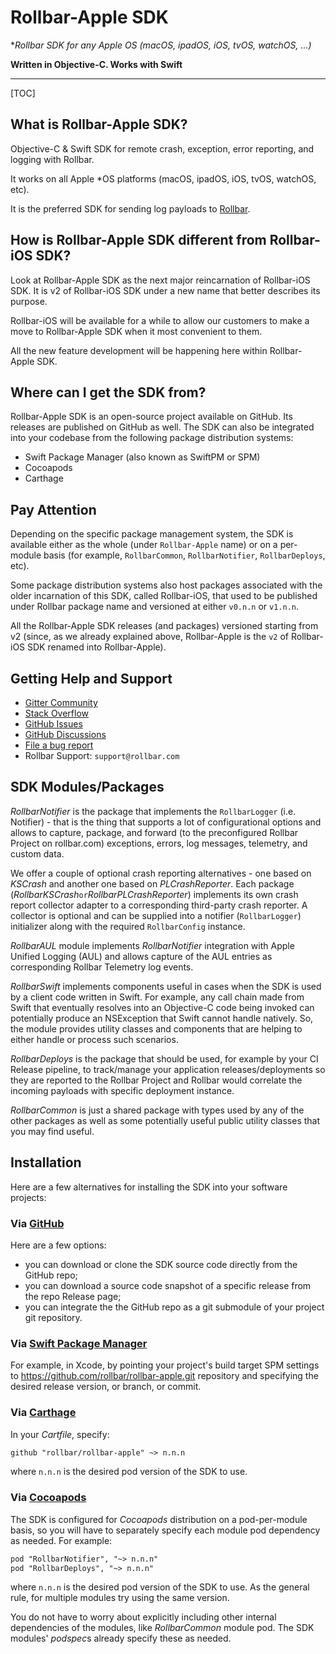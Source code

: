 # Rollbar-Apple SDK

**Rollbar SDK for any Apple *OS (macOS, ipadOS, iOS, tvOS, watchOS, ...)**

**Written in Objective-C. Works with Swift**

---

[TOC]

## What is Rollbar-Apple SDK?

Objective-C & Swift SDK for remote crash, exception, error reporting, and logging with Rollbar.

It works on all Apple *OS platforms (macOS, ipadOS, iOS, tvOS, watchOS, etc).

It is the preferred SDK for sending log payloads to [Rollbar](http://rollbar.com).

## How is Rollbar-Apple SDK different from Rollbar-iOS SDK?

Look at Rollbar-Apple SDK as the next major reincarnation of Rollbar-iOS SDK.
It is v2 of Rollbar-iOS SDK under a new name that better describes its purpose.

Rollbar-iOS will be available for a while to allow our customers to make a move to Rollbar-Apple SDK when it most convenient to them.

All the new feature development will be happening here within Rollbar-Apple SDK.

## Where can I get the SDK from?

Rollbar-Apple SDK is an open-source project available on GitHub.
Its releases are published on GitHub as well.
The SDK can also be integrated into your codebase from the following package distribution systems:

- Swift Package Manager (also known as SwiftPM or SPM)
- Cocoapods
- Carthage

## Pay Attention

Depending on the specific package management system, the SDK is available either as the whole (under `Rollbar-Apple` name) or on a per-module basis (for example, `RollbarCommon`, `RollbarNotifier`, `RollbarDeploys`, etc).

Some package distribution systems also host packages associated with the older incarnation of this SDK, called Rollbar-iOS, that used to be published under Rollbar package name and versioned at either `v0.n.n` or `v1.n.n`.

All the Rollbar-Apple SDK releases (and packages) versioned starting from v2 (since, as we already explained above, Rollbar-Apple is the `v2` of Rollbar-iOS SDK renamed into Rollbar-Apple).


## Getting Help and Support

- [Gitter Community](https://gitter.im/rollbar/SDK-Apple)
- [Stack Overflow](https://stackoverflow.com/questions/tagged/rollbar)
- [GitHub Issues](https://github.com/rollbar/rollbar-apple/issues)
- [GitHub Discussions](https://github.com/rollbar/rollbar-apple/discussions)
- [File a bug report](https://github.com/rollbar/rollbar-apple/issues/new)
- Rollbar Support: `support@rollbar.com`

## SDK Modules/Packages

*RollbarNotifier* is the package that implements the `RollbarLogger` (i.e. Notifier) - that is the thing that supports a lot of configurational options and allows to capture, package, and forward (to the preconfigured Rollbar Project on rollbar.com) exceptions, errors, log messages, telemetry, and custom data.

We offer a couple of optional crash reporting alternatives - one based on *KSCrash* and another one based on *PLCrashReporter*. Each package (*RollbarKSCrash*` or `*RollbarPLCrashReporter*) implements its own crash report collector adapter to a corresponding third-party crash reporter.
A collector is optional and can be supplied into a notifier (`RollbarLogger`) initializer along with the required `RollbarConfig` instance.

*RollbarAUL* module implements *RollbarNotifier* integration with Apple Unified Logging (AUL) and allows capture of the AUL entries as corresponding Rollbar Telemetry log events.

*RollbarSwift* implements components useful in cases when the SDK is used by a client code written in Swift. For example, any call chain made from Swift that eventually resolves into an Objective-C code being invoked can potentially produce an NSException that Swift cannot handle natively. So, the module provides utility classes and components that are helping to either handle or process such scenarios.

*RollbarDeploys* is the package that should be used, for example by your CI Release pipeline, to track/manage your application releases/deployments so they are reported to the Rollbar Project and Rollbar would correlate the incoming payloads with specific deployment instance.

*RollbarCommon* is just a shared package with types used by any of the other packages as well as some potentially useful public utility classes that you may find useful.

## Installation

Here are a few alternatives for installing the SDK into your software projects:

### Via [GitHub](https://github.com/rollbar/rollbar-apple)

Here are a few options:

- you can download or clone the SDK source code directly from the GitHub repo;
- you can download a source code snapshot of a specific release from the repo Release page;
- you can integrate the the GitHub repo as a git submodule of your project git repository.

### Via [Swift Package Manager](https://github.com/apple/swift-package-manager)

For example, in Xcode, by pointing your project's build target SPM settings to https://github.com/rollbar/rollbar-apple.git repository and specifying the desired release version, or branch, or commit.

### Via [Carthage](https://github.com/Carthage/Carthage)

In your *Cartfile*, specify:

```txt
github "rollbar/rollbar-apple" ~> n.n.n
```

where `n.n.n` is the desired pod version of the SDK to use.

### Via [Cocoapods](https://cocoapods.org/)

The SDK is configured for *Cocoapods* distribution on a pod-per-module basis, so you will have to separately specify each module pod dependency as needed. For example:

```txt
pod "RollbarNotifier", "~> n.n.n"
pod "RollbarDeploys", "~> n.n.n"
```

where `n.n.n` is the desired pod version of the SDK to use. As the general rule, for multiple modules try using the same version.

You do not have to worry about explicitly including other internal dependencies of the modules, like *RollbarCommon* module pod. The SDK modules' *podspec*s already specify these as needed.
